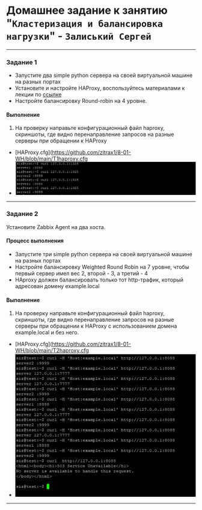 # Домашнее задание к занятию "`Кластеризация и балансировка нагрузки`" - `Залиський Сергей`
   

---

### Задание 1

- Запустите два simple python сервера на своей виртуальной машине на разных портах
- Установите и настройте HAProxy, воспользуйтесь материалами к лекции по [ссылке](2/)
- Настройте балансировку Round-robin на 4 уровне.

#### Выполнение
1. На проверку направьте конфигурационный файл haproxy, скриншоты, где видно перенаправление запросов на разные серверы при обращении к HAProxy
- [HAProxy.cfg](https://github.com/zitrax1/8-01-WH/blob/main/T1haproxy.cfg
- ![screenshot-1](https://github.com/zitrax1/8-01-WH/blob/main/haproxy/T1.jpg)


---

### Задание 2

Установите Zabbix Agent на два хоста.

#### Процесс выполнения
- Запустите три simple python сервера на своей виртуальной машине на разных портах
- Настройте балансировку Weighted Round Robin на 7 уровне, чтобы первый сервер имел вес 2, второй - 3, а третий - 4
- HAproxy должен балансировать только тот http-трафик, который адресован домену example.local

#### Выполнение 
1. На проверку направьте конфигурационный файл haproxy, скриншоты, где видно перенаправление запросов на разные серверы при обращении к HAProxy c использованием домена example.local и без него.
- [HAProxy.cfg](https://github.com/zitrax1/8-01-WH/blob/main/T2haproxy.cfg
- ![screenshot-1](https://github.com/zitrax1/8-01-WH/blob/main/haproxy/T2.jpg)
---